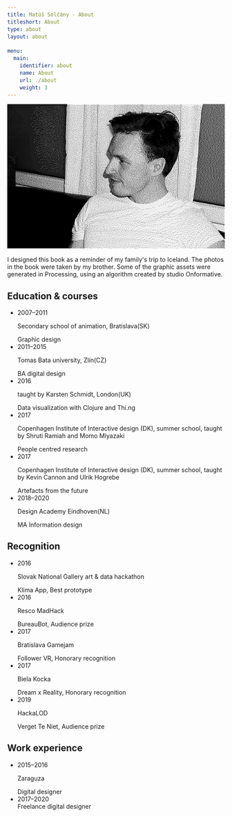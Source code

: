 ```yaml
---
title: Matúš Solčány - About
titleshort: About
type: about
layout: about

menu:
  main:
    identifier: about
    name: About
    url: ./about
    weight: 3
---
```


<div class="w-100 border-box ph2 ph3-l pt2">

<img src="image/id.jpg" alt="matus solcany portrait" class="object-cover pt2 db w-40 w-10-l cover">

<p class="gangster-regular db w-100 w-50-l">I designed this book as a reminder of my family's trip to Iceland. The photos in the book were taken by my brother. Some of the graphic assets were generated in Processing, using an algorithm created by studio Onformative.
</p>

</div>

<section  class="mt3 mt4-l pb2 w-100 ph2 ph3-l flex flex-wrap justify-center bt thegray">
    <div class="w-100 mt4-l flex flex-column flex-row-l justify-center justify-start-l">
        <div name="education_wrapper" class="w-auto-ns w-100 w-25-l dib pr6-l">
            <h2 name="headline" class="w-100 f6 tl gothic-bold black mb1 mb4-l mt3 mt2-l mt0-l">Education & courses</h2>
                <ul class="w-100 wrap flex flex-column items-start">
                    <li name="education" class="gangster-regular db mb2 mb4-l mt3 mt0-l">
                        <span class="db f6 pr3 black pb1">2007–2011</span>
                        <div class="db">
                            <p class="ma0 gangster-regular f6 dib db-l black">Secondary school of animation, Bratislava(SK)</p>
                            <span class="black f6 pt2 db gothic-bold">Graphic design</span>
                        </div>
                    </li>
                    <li name="education" class="gangster-regular db mb2 mb4-l mt3 mt0-l">
                        <span class="db f6 pr3 black pb1">2011–2015</span>
                        <div class="db">
                            <p class="ma0 gangster-regular f6 dib db-l black">Tomas Bata university, Zlín(CZ)</p>
                            <span class="black f6 pt2 db gothic-bold">BA digital design</span>
                        </div>
                    </li>
                    <li name="education" class="gangster-regular db mb2 mb4-l mt3 mt0-l">
                        <span class="db f6 pr3 black pb1">2016</span>
                        <div class="db">
                            <p class="ma0 gangster-regular f6 dib db-l black">taught by Karsten Schmidt, London(UK)</p>
                            <span class="black f6 pt2 db gothic-bold">Data visualization with Clojure and Thi.ng</span>
                        </div>
                    </li>
                    <li name="education" class="gangster-regular db mb2 mb4-l mt3 mt0-l">
                        <span class="db f6 pr3 black pb1">2017</span>
                        <div class="db">
                            <p class="ma0 gangster-regular f6 dib db-l black">Copenhagen Institute of Interactive design (DK), summer school, taught by Shruti Ramiah and Momo Miyazaki</p>
                            <span class="black f6 pt2 db gothic-bold">People centred research</span>
                        </div>
                    </li>
                    <li name="education" class="gangster-regular db mb2 mb4-l mt3 mt0-l">
                        <span class="db f6 pr3 black pb1">2017</span>
                        <div class="db">
                            <p class="ma0 gangster-regular f6 dib db-l black">Copenhagen Institute of Interactive design (DK), summer school, taught by Kevin Cannon and Ulrik Hogrebe</p>
                            <span class="black f6 pt2 db gothic-bold">Artefacts from the future</span>
                        </div>
                    </li>
                    <li name="education" class="gangster-regular db mb2 mb4-l mt3 mt0-l">
                        <span class="db f6 pr3 black pb1">2018–2020</span>
                        <div class="db">
                            <p class="ma0 gangster-regular f6 dib db-l black">Design Academy Eindhoven(NL)</p>
                            <span class="black f6 pt2 db gothic-bold">MA Information design</span>
                        </div>
                    </li>
                </ul>
            </div>
            <div name="prizes_wrapper" class="w-100 w-25-l pr6-l w-auto-ns">
                <h2 name="headline" class="w-100 f6 tl gothic-bold black mb1 mb4-l mt3 mt2-l">Recognition</h2>
                <ul class="w-100 wrap flex flex-column items-start">
                    <li name="prize" class="gangster-regular db mb2 mb4-l mt3 mt0-l">
                        <span class="db f6 pr3 black pb1">2016</span>
                        <div class="db">
                            <p class="ma0 gangster-regular f6 dib db-l black">Slovak National Gallery art & data hackathon</p>
                            <span class="black f6 pt2 db gothic-bold">Klima App, Best prototype</span>
                        </div>
                    </li>
                    <li name="prize" class="gangster-regular db mb2 mb4-l mt3 mt0-l">
                        <span class="db f6 pr3 black pb1">2016</span>
                        <div class="db">
                            <p class="ma0 gangster-regular f6 dib db-l black">Resco MadHack</p>
                            <span class="black f6 pt2 db gothic-bold">BureauBot, Audience prize</span>
                        </div>
                    </li>
                    <li name="prize" class="gangster-regular db mb2 mb4-l mt3 mt0-l">
                        <span class="db f6 pr3 black pb1">2017</span>
                        <div class="db">
                            <p class="ma0 gangster-regular f6 dib db-l black">Bratislava Gamejam</p>
                            <span class="black f6 pt2 db gothic-bold">Follower VR, Honorary recognition</span>
                        </div>
                    </li>
                    <li name="prize" class="gangster-regular db mb2 mb4-l mt3 mt0-l">
                        <span class="db f6  pr3 black pb1">2017</span>
                        <div class="db">
                            <p class="ma0 gangster-regular f6 dib db-l black">Biela Kocka</p>
                            <span class="black f6 pt2 db gothic-bold">Dream x Reality, Honorary recognition</span>
                        </div>
                    </li>
                    <li name="prize" class="gangster-regular db mb2 mb4-l mt3 mt0-l">
                        <span class="db f6 pr3 black pb1">2019</span>
                        <div class="db">
                            <p class="ma0 gangster-regular f6 dib db-l black">HackaLOD</p>
                            <span class="black f6 pt2 db gothic-bold">Verget Te Niet, Audience prize</span>
                        </div>
                    </li>
                </ul>
            </div>
            <div name="work_wrapper" class="w-auto-ns w-25-l dib">
                <h2 name="headline" class="w-100 f6 tl gothic-bold black mb1 mb4-l mt3 mt2-l">Work experience</h2>
                <ul class="w-100 wrap flex flex-column items-start">
                    <li name="work" class="gangster-regular db mb2 mb4-l mt3 mt0-l">
                        <span class="db f6 pr3 black pb1">2015–2016</span>
                        <div class="db">
                            <p class="ma0 gangster-regular f6 dib db-l black">Zaraguza </p>
                            <span class="black f6 pt2 db gothic-bold">Digital designer</span>
                        </div>
                    </li>
                    <li name="work" class="gangster-regular db mb2 mb4-l mt3 mt0-l">
                        <span class="db f6 pr3 black pb1">2017–2020</span>
                        <div class="db">
                            <span class="black pt2 f6 gothic-bold">Freelance digital designer</span>
                        </div>
                    </li>
                </ul>
            </div>
        </div>
    </div>
    </section>
